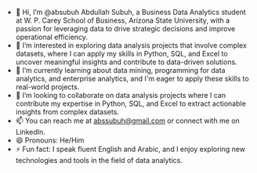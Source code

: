 - 👋 Hi, I’m @absubuh Abdullah Subuh, a Business Data Analytics student at W. P. Carey School of Business, Arizona State University, with a passion for leveraging data to drive strategic decisions and improve operational efficiency.
- 👀 I’m interested in exploring data analysis projects that involve complex datasets, where I can apply my skills in Python, SQL, and Excel to uncover meaningful insights and contribute to data-driven solutions.
- 🌱 I’m currently learning about data mining, programming for data analytics, and enterprise analytics, and I'm eager to apply these skills to real-world projects.
- 💞️ I’m looking to collaborate on data analysis projects where I can contribute my expertise in Python, SQL, and Excel to extract actionable insights from complex datasets.
- 📫 You can reach me at abssubuh@gmail.com or connect with me on LinkedIn.
- 😄 Pronouns: He/Him
- ⚡ Fun fact: I speak fluent English and Arabic, and I enjoy exploring new technologies and tools in the field of data analytics.

<!---
absubuh/absubuh is a ✨ special ✨ repository because its `README.md` (this file) appears on your GitHub profile.
You can click the Preview link to take a look at your changes.
--->
